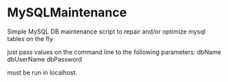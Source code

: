 # MySQLMaintenance

Simple MySQL DB maintenance script
to repair and/or optimize mysql tables on the fly 

just pass values on the command line to the following parameters:
dbName
dbUserName
dbPassword

must be run in localhost.

